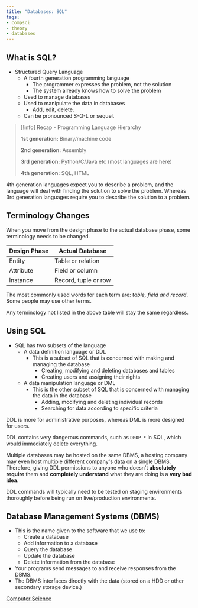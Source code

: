 ```yaml
---
title: "Databases: SQL"
tags:
- compsci
- theory
- databases
---
```


## What is SQL?

- Structured Query Language
	- A fourth generation programming language
		- The programmer expresses the problem, not the solution
		- The system already knows how to solve the problem
	- Used to manage databases
	- Used to manipulate the data in databases
		- Add, edit, delete.
	- Can be pronounced S-Q-L or sequel.

> [!info] Recap - Programming Language Hierarchy
>
> **1st generation:** Binary/machine code
> 
> **2nd generation:** Assembly
> 
> **3rd generation:** Python/C/Java etc (most languages are here)
> 
> **4th generation:** SQL, HTML

4th generation languages expect you to describe a problem, and the language will deal with finding the solution to solve the problem. Whereas 3rd generation languages require you to describe the solution to a problem.

## Terminology Changes

When you move from the design phase to the actual database phase, some terminology needs to be changed.

| Design Phase | Actual Database      |
|--------------|----------------------|
| Entity       | Table or relation    |
| Attribute    | Field or column      |
| Instance     | Record, tuple or row |

The most commonly used words for each term are: *table, field and record*. Some people may use other terms.

Any terminology not listed in the above table will stay the same regardless.

## Using SQL

- SQL has two subsets of the language
	- A data definition language or DDL
		- This is a subset of SQL that is concerned with making and managing the database
			- Creating, modifying and deleting databases and tables
			- Creating users and assigning their rights
	- A data manipulation language or DML
		- This is the other subset of SQL that is concerned with managing the data in the database
			- Adding, modifying and deleting individual records
			- Searching for data according to specific criteria

DDL is more for administrative purposes, whereas DML is more designed for users.

DDL contains very dangerous commands, such as `DROP *` in SQL, which would immediately delete everything.

Multiple databases may be hosted on the same DBMS, a hosting company may even host multiple different company's data on a single DBMS. Therefore, giving DDL permissions to anyone who doesn't **absolutely require** them and **completely understand** what they are doing is a **very bad idea**.

DDL commands will typically need to be tested on staging environments thoroughly before being run on live/production environments.


## Database Management Systems (DBMS)

- This is the name given to the software that we use to:
	- Create a database
	- Add information to a database
	- Query the database
	- Update the database
	- Delete information from the database
- Your programs send messages to and receive responses from the DBMS.
- The DBMS interfaces directly with the data (stored on a HDD or other secondary storage device.)


[Computer Science](/ComputerScience)
